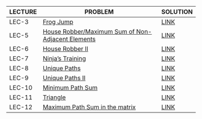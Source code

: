 |LECTURE|PROBLEM|SOLUTION|
|-------|-------|--------|
|LEC-3|[Frog Jump](https://www.codingninjas.com/codestudio/problems/frog-jump_3621012?leftPanelTab=0)|[LINK](https://github.com/tanya-gupta25/DynamicProgramming_Striver/blob/main/FrogJump.cpp)|
|LEC-5|[House Robber/Maximum Sum of Non-Adjacent Elements](https://leetcode.com/problems/house-robber/)|[LINK](https://github.com/tanya-gupta25/DynamicProgramming_Striver/blob/main/Maximum%20sum%20of%20non-adjacent%20elements.cpp)|
|LEC-6|[House Robber II](https://leetcode.com/problems/house-robber-ii/)|[LINK](https://github.com/tanya-gupta25/DynamicProgramming_Striver/blob/main/House%20Robber2.cpp)|
|LEC-7|[Ninja’s Training](https://www.codingninjas.com/codestudio/problems/ninja-s-training_3621003?source=youtube&campaign=striver_dp_videos&utm_source=youtube&utm_medium=affiliate&utm_campaign=striver_dp_videos&leftPanelTab=0)|[LINK](https://github.com/tanya-gupta25/DynamicProgramming_Striver/blob/main/NinjaTraining.cpp)|
|LEC-8|[Unique Paths](https://www.codingninjas.com/codestudio/problems/total-unique-paths_1081470)|[LINK](https://github.com/tanya-gupta25/DynamicProgramming_Striver/blob/main/Unique%20Paths.cpp)|
|LEC-9|[Unique Paths II](https://leetcode.com/problems/unique-paths-ii/)|[LINK](https://github.com/tanya-gupta25/DynamicProgramming_Striver/blob/main/Unique%20PathsII.cpp)|
|LEC-10|[Minimum Path Sum](https://www.codingninjas.com/codestudio/problems/minimum-path-sum_985349?source=youtube&campaign=striver_dp_videos&utm_source=youtube&utm_medium=affiliate&utm_campaign=striver_dp_videos&leftPanelTab=0)|[LINK](https://github.com/tanya-gupta25/DynamicProgramming_Striver/blob/main/Minimum%20Path%20Sum.cpp)|
|LEC-11|[Triangle](https://leetcode.com/problems/triangle/)|[LINK](https://github.com/tanya-gupta25/DynamicProgramming_Striver/blob/main/Traingle.cpp)|
|LEC-12|[Maximum Path Sum in the matrix](https://www.codingninjas.com/codestudio/problems/maximum-path-sum-in-the-matrix_797998)|[LINK](https://github.com/tanya-gupta25/DynamicProgramming_Striver/blob/main/MaximumFallingPathSum.cpp)|